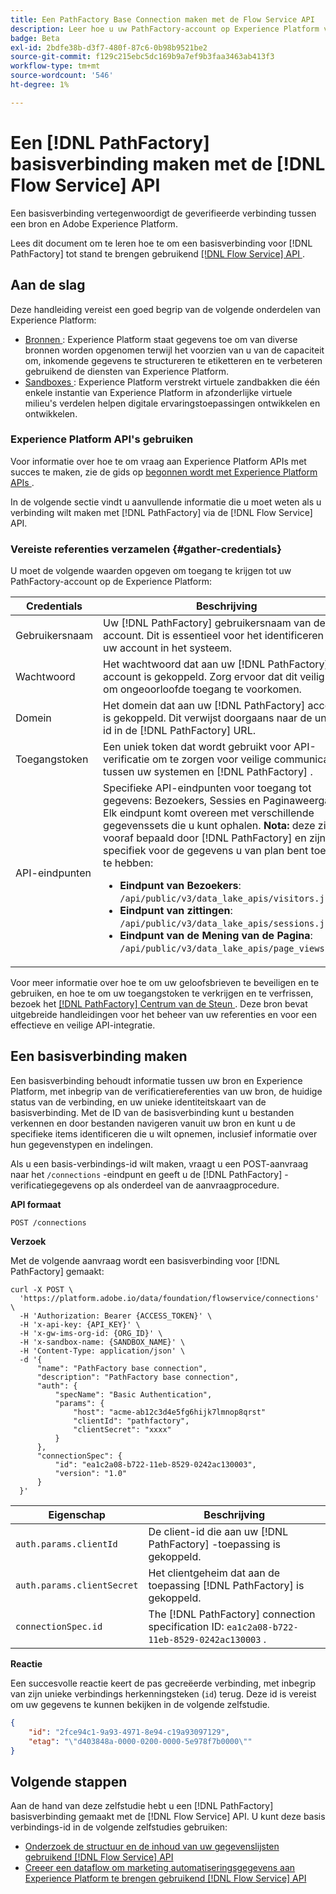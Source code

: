 ```yaml
---
title: Een PathFactory Base Connection maken met de Flow Service API
description: Leer hoe u uw PathFactory-account op Experience Platform verifieert met behulp van de Flow Service API.
badge: Beta
exl-id: 2bdfe38b-d3f7-480f-87c6-0b98b9521be2
source-git-commit: f129c215ebc5dc169b9a7ef9b3faa3463ab413f3
workflow-type: tm+mt
source-wordcount: '546'
ht-degree: 1%

---
```


# Een [!DNL PathFactory] basisverbinding maken met de [!DNL Flow Service] API

Een basisverbinding vertegenwoordigt de geverifieerde verbinding tussen een bron en Adobe Experience Platform.

Lees dit document om te leren hoe te om een basisverbinding voor [!DNL PathFactory] tot stand te brengen gebruikend [[!DNL Flow Service]  API ](<https://www.adobe.io/experience-platform-apis/references/flow-service/>).

## Aan de slag

Deze handleiding vereist een goed begrip van de volgende onderdelen van Experience Platform:

* [ Bronnen ](../../../../home.md): Experience Platform staat gegevens toe om van diverse bronnen worden opgenomen terwijl het voorzien van u van de capaciteit om, inkomende gegevens te structureren te etiketteren en te verbeteren gebruikend de diensten van Experience Platform.
* [ Sandboxes ](../../../../../sandboxes/home.md): Experience Platform verstrekt virtuele zandbakken die één enkele instantie van Experience Platform in afzonderlijke virtuele milieu&#39;s verdelen helpen digitale ervaringstoepassingen ontwikkelen en ontwikkelen.

### Experience Platform API&#39;s gebruiken

Voor informatie over hoe te om vraag aan Experience Platform APIs met succes te maken, zie de gids op [ begonnen wordt met Experience Platform APIs ](../../../../../landing/api-guide.md).

In de volgende sectie vindt u aanvullende informatie die u moet weten als u verbinding wilt maken met [!DNL PathFactory] via de [!DNL Flow Service] API.

### Vereiste referenties verzamelen {#gather-credentials}

U moet de volgende waarden opgeven om toegang te krijgen tot uw PathFactory-account op de Experience Platform:

| Credentials | Beschrijving |
| ---------- | ----------- |
| Gebruikersnaam | Uw [!DNL PathFactory] gebruikersnaam van de account. Dit is essentieel voor het identificeren van uw account in het systeem. |
| Wachtwoord | Het wachtwoord dat aan uw [!DNL PathFactory] account is gekoppeld. Zorg ervoor dat dit veilig blijft om ongeoorloofde toegang te voorkomen. |
| Domein | Het domein dat aan uw [!DNL PathFactory] account is gekoppeld. Dit verwijst doorgaans naar de unieke id in de [!DNL PathFactory] URL. |
| Toegangstoken | Een uniek token dat wordt gebruikt voor API-verificatie om te zorgen voor veilige communicatie tussen uw systemen en [!DNL PathFactory] . |
| API-eindpunten | Specifieke API-eindpunten voor toegang tot gegevens: Bezoekers, Sessies en Paginaweergaven. Elk eindpunt komt overeen met verschillende gegevenssets die u kunt ophalen. **Nota:** deze zijn vooraf bepaald door [!DNL PathFactory] en zijn specifiek voor de gegevens u van plan bent toegang te hebben: <ul><li>**Eindpunt van Bezoekers**: `/api/public/v3/data_lake_apis/visitors.json`</li><li>**Eindpunt van zittingen**: `/api/public/v3/data_lake_apis/sessions.json`</li><li>**Eindpunt van de Mening van de Pagina**: `/api/public/v3/data_lake_apis/page_views.json`</li></ul> |

Voor meer informatie over hoe te om uw geloofsbrieven te beveiligen en te gebruiken, en hoe te om uw toegangstoken te verkrijgen en te verfrissen, bezoek het [[!DNL PathFactory]  Centrum van de Steun ](https://support.pathfactory.com/categories/adobe/). Deze bron bevat uitgebreide handleidingen voor het beheer van uw referenties en voor een effectieve en veilige API-integratie.

## Een basisverbinding maken

Een basisverbinding behoudt informatie tussen uw bron en Experience Platform, met inbegrip van de verificatiereferenties van uw bron, de huidige status van de verbinding, en uw unieke identiteitskaart van de basisverbinding. Met de ID van de basisverbinding kunt u bestanden verkennen en door bestanden navigeren vanuit uw bron en kunt u de specifieke items identificeren die u wilt opnemen, inclusief informatie over hun gegevenstypen en indelingen.

Als u een basis-verbindings-id wilt maken, vraagt u een POST-aanvraag naar het `/connections` -eindpunt en geeft u de [!DNL PathFactory] -verificatiegegevens op als onderdeel van de aanvraagprocedure.

**API formaat**

```https
POST /connections
```

**Verzoek**

Met de volgende aanvraag wordt een basisverbinding voor [!DNL PathFactory] gemaakt:

```shell
curl -X POST \
  'https://platform.adobe.io/data/foundation/flowservice/connections' \
  -H 'Authorization: Bearer {ACCESS_TOKEN}' \
  -H 'x-api-key: {API_KEY}' \
  -H 'x-gw-ims-org-id: {ORG_ID}' \
  -H 'x-sandbox-name: {SANDBOX_NAME}' \
  -H 'Content-Type: application/json' \
  -d '{
      "name": "PathFactory base connection",
      "description": "PathFactory base connection",
      "auth": {
          "specName": "Basic Authentication",
          "params": {
              "host": "acme-ab12c3d4e5fg6hijk7lmnop8qrst"
              "clientId": "pathfactory",
              "clientSecret": "xxxx"
          }
      },
      "connectionSpec": {
          "id": "ea1c2a08-b722-11eb-8529-0242ac130003",
          "version": "1.0"
      }
  }'
```

| Eigenschap | Beschrijving |
| -------- | ----------- |
| `auth.params.clientId` | De client-id die aan uw [!DNL PathFactory] -toepassing is gekoppeld. |
| `auth.params.clientSecret` | Het clientgeheim dat aan de toepassing [!DNL PathFactory] is gekoppeld. |
| `connectionSpec.id` | The [!DNL PathFactory] connection specification ID: `ea1c2a08-b722-11eb-8529-0242ac130003` . |

**Reactie**

Een succesvolle reactie keert de pas gecreëerde verbinding, met inbegrip van zijn unieke verbindings herkenningsteken (`id`) terug. Deze id is vereist om uw gegevens te kunnen bekijken in de volgende zelfstudie.

```json
{
    "id": "2fce94c1-9a93-4971-8e94-c19a93097129",
    "etag": "\"d403848a-0000-0200-0000-5e978f7b0000\""
}
```

## Volgende stappen

Aan de hand van deze zelfstudie hebt u een [!DNL PathFactory] basisverbinding gemaakt met de [!DNL Flow Service] API. U kunt deze basis verbindings-id in de volgende zelfstudies gebruiken:

* [Onderzoek de structuur en de inhoud van uw gegevenslijsten gebruikend  [!DNL Flow Service]  API](../../explore/tabular.md)
* [Creeer een dataflow om marketing automatiseringsgegevens aan Experience Platform te brengen gebruikend  [!DNL Flow Service]  API](../../collect/marketing-automation.md)
